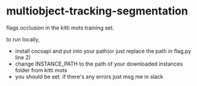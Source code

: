 # multiobject-tracking-segmentation

flags occlusion in the kitti mots training set.

to run locally, 
* install cocoapi and put into your path(or just replace the path in flag.py line 2)
* change INSTANCE_PATH to the path of your downloaded instances folder from kitti mots
* you should be set. if there's any errors just msg me in slack
